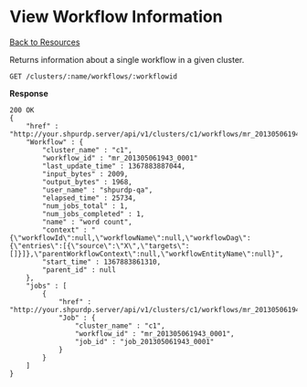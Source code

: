 <!---
Licensed to the Apache Software Foundation (ASF) under one or more
contributor license agreements. See the NOTICE file distributed with
this work for additional information regarding copyright ownership.
The ASF licenses this file to You under the Apache License, Version 2.0
(the "License"); you may not use this file except in compliance with
the License. You may obtain a copy of the License at

http://www.apache.org/licenses/LICENSE-2.0

Unless required by applicable law or agreed to in writing, software
distributed under the License is distributed on an "AS IS" BASIS,
WITHOUT WARRANTIES OR CONDITIONS OF ANY KIND, either express or implied.
See the License for the specific language governing permissions and
limitations under the License.
-->

View Workflow Information
=====

[Back to Resources](index.md#resources)

Returns information about a single workflow in a given cluster.

    GET /clusters/:name/workflows/:workflowid

**Response**

    200 OK
    {
        "href" : "http://your.shpurdp.server/api/v1/clusters/c1/workflows/mr_201305061943_0001",
        "Workflow" : {
            "cluster_name" : "c1",
            "workflow_id" : "mr_201305061943_0001"
            "last_update_time" : 1367883887044,
            "input_bytes" : 2009,
            "output_bytes" : 1968,
            "user_name" : "shpurdp-qa",
            "elapsed_time" : 25734,
            "num_jobs_total" : 1,
            "num_jobs_completed" : 1,
            "name" : "word count",
            "context" : "{\"workflowId\":null,\"workflowName\":null,\"workflowDag\":{\"entries\":[{\"source\":\"X\",\"targets\":[]}]},\"parentWorkflowContext\":null,\"workflowEntityName\":null}",
            "start_time" : 1367883861310,
            "parent_id" : null
        },
        "jobs" : [
            {
                "href" : "http://your.shpurdp.server/api/v1/clusters/c1/workflows/mr_201305061943_0001/jobs/job_201305061943_0001",
                "Job" : {
                    "cluster_name" : "c1",
                    "workflow_id" : "mr_201305061943_0001",
                    "job_id" : "job_201305061943_0001"
                }
            }
        ]
    }
